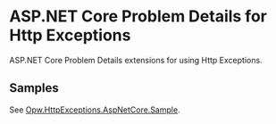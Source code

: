 # ASP.NET Core Problem Details for Http Exceptions
ASP.NET Core Problem Details extensions for using Http Exceptions.

## Samples
See [Opw.HttpExceptions.AspNetCore.Sample](/samples/Opw.HttpExceptions.AspNetCore.Sample/README.md).